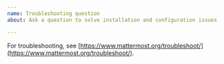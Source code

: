 ```yaml
---
name: Troubleshooting question
about: Ask a question to solve installation and configuration issues

---
```


For troubleshooting, see [https://www.mattermost.org/troubleshoot/](https://www.mattermost.org/troubleshoot/).

